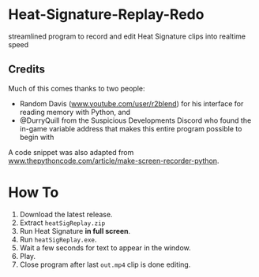 # Heat-Signature-Replay-Redo
streamlined program to record and edit Heat Signature clips into realtime speed 

## Credits
Much of this comes thanks to two people:
* Random Davis (www.youtube.com/user/r2blend) for his interface for reading memory with Python, and
* @DurryQuill from the Suspicious Developments Discord who found the in-game variable address that makes this entire program possible to begin with

A code snippet was also adapted from www.thepythoncode.com/article/make-screen-recorder-python.

# How To
1. Download the latest release.
2. Extract `heatSigReplay.zip`
3. Run Heat Signature **in full screen**.
4. Run `heatSigReplay.exe`.
5. Wait a few seconds for text to appear in the window.
6. Play.
7. Close program after last `out.mp4` clip is done editing.
